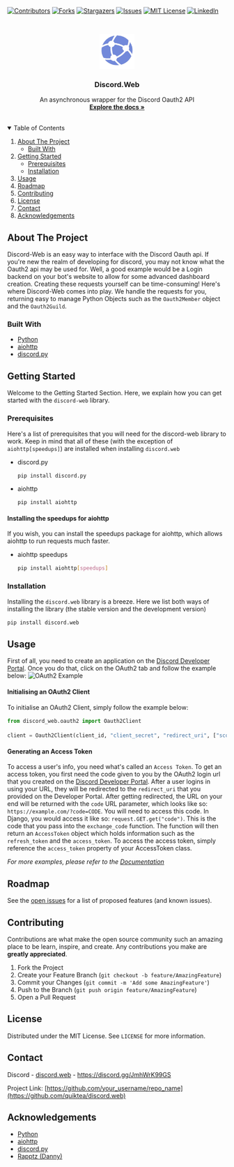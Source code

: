 <!--
*** Thanks for checking out the discord.web. If you have a suggestion
*** that would make this better, please fork the repo and create a pull request
*** or simply open an issue with the tag "enhancement".
*** Thanks again! Now go create something AMAZING! :D
-->



<!-- PROJECT SHIELDS -->
<!--
*** I'm using markdown "reference style" links for readability.
*** Reference links are enclosed in brackets [ ] instead of parentheses ( ).
*** See the bottom of this document for the declaration of the reference variables
*** for contributors-url, forks-url, etc. This is an optional, concise syntax you may use.
*** https://www.markdownguide.org/basic-syntax/#reference-style-links
-->
[![Contributors][contributors-shield]][contributors-url]
[![Forks][forks-shield]][forks-url]
[![Stargazers][stars-shield]][stars-url]
[![Issues][issues-shield]][issues-url]
[![MIT License][license-shield]][license-url]
[![LinkedIn][linkedin-shield]][linkedin-url]



<!-- PROJECT LOGO -->
<br />
<p align="center">
  <a href="#">
    <img src=".github/logo.png" alt="Logo" width="80" height="80">
  </a>

  <h3 align="center">Discord.Web</h3>

  <p align="center">
    An asynchronous wrapper for the Discord Oauth2 API
    <br />
    <a href="#"><strong>Explore the docs »</strong></a>
    <br />
    <br />
  </p>
</p>



<!-- TABLE OF CONTENTS -->
<details open="open">
  <summary>Table of Contents</summary>
  <ol>
    <li>
      <a href="#about-the-project">About The Project</a>
      <ul>
        <li><a href="#built-with">Built With</a></li>
      </ul>
    </li>
    <li>
      <a href="#getting-started">Getting Started</a>
      <ul>
        <li><a href="#prerequisites">Prerequisites</a></li>
        <li><a href="#installation">Installation</a></li>
      </ul>
    </li>
    <li><a href="#usage">Usage</a></li>
    <li><a href="#roadmap">Roadmap</a></li>
    <li><a href="#contributing">Contributing</a></li>
    <li><a href="#license">License</a></li>
    <li><a href="#contact">Contact</a></li>
    <li><a href="#acknowledgements">Acknowledgements</a></li>
  </ol>
</details>



<!-- ABOUT THE PROJECT -->
## About The Project

Discord-Web is an easy way to interface with the Discord Oauth api. If you're new the realm of developing for discord, you may not know what the Oauth2 api may be used for. Well, a good example would be a Login backend on your bot's website to allow for some advanced dashboard creation. Creating these requests yourself can be time-consuming! Here's where Discord-Web comes into play. We handle the requests for you, returning easy to manage Python Objects such as the `Oauth2Member` object and the `Oauth2Guild`. 

### Built With

* [Python](https://python.org)
* [aiohttp](https://docs.aiohttp.org/en/stable/)
* [discord.py](https://discordpy.readthedocs.io/en/stable/)



<!-- GETTING STARTED -->
## Getting Started

Welcome to the Getting Started Section. Here, we explain how you can get started with the `discord-web` library.

### Prerequisites

Here's a list of prerequisites that you will need for the discord-web library to work. Keep in mind that all of these (with the exception of `aiohttp[speedups]`) are installed when installing `discord.web`
* discord.py
  ```sh
  pip install discord.py
  ```
* aiohttp
  ```sh
  pip install aiohttp
  ```
#### Installing the speedups for aiohttp
If you wish, you can install the speedups package for aiohttp, which allows aiohttp to run requests much faster.
* aiohttp speedups
  ```sh
  pip install aiohttp[speedups]
  ```


### Installation

Installing the `discord.web` library is a breeze. Here we list both ways of installing the library (the stable version and the development version)
  ```sh
  pip install discord.web
  ```



<!-- USAGE EXAMPLES -->
## Usage

First of all, you need to create an application on the [Discord Developer Portal](https://discord.com/developers). Once you do that, click on the OAuth2 tab and follow the example below:
![OAuth2 Example](https://media.discordapp.net/attachments/773312837623218247/832320134416826398/unknown.png?width=1176&height=676)

#### Initialising an OAuth2 Client
To initialise an OAuth2 Client, simply follow the example below:
```py
from discord_web.oauth2 import Oauth2Client

client = Oauth2Client(client_id, "client_secret", "redirect_uri", ["scope1", "scope2"])
```
#### Generating an Access Token
To access a user's info, you need what's called an `Access Token`. To get an access token, you first need the code given to you by the OAuth2 login url that you created on the [Discord Developer Portal](https://discord.com/developers). After a user logins in using your URL, they will be redirected to the `redirect_uri` that you provided on the Developer Portal. After getting redirected, the URL on your end will be returned with the `code` URL parameter, which looks like so: `https://example.com/?code=CODE`. You will need to access this code. In Django, you would access it like so: `request.GET.get("code")`. This is the code that you pass into the `exchange_code` function. The function will then return an `AccessToken` object which holds information such as the `refresh_token` and the `access_token`. To access the access token, simply reference the `access_token` property of your AccessToken class.

_For more examples, please refer to the [Documentation](https://example.com)_



<!-- ROADMAP -->
## Roadmap

See the [open issues](https://github.com/quiktea/discord.web/issues) for a list of proposed features (and known issues).



<!-- CONTRIBUTING -->
## Contributing

Contributions are what make the open source community such an amazing place to be learn, inspire, and create. Any contributions you make are **greatly appreciated**.

1. Fork the Project
2. Create your Feature Branch (`git checkout -b feature/AmazingFeature`)
3. Commit your Changes (`git commit -m 'Add some AmazingFeature'`)
4. Push to the Branch (`git push origin feature/AmazingFeature`)
5. Open a Pull Request



<!-- LICENSE -->
## License

Distributed under the MIT License. See `LICENSE` for more information.



<!-- CONTACT -->
## Contact

Discord - [discord.web](https://discord.gg/JmhWrK99GS) - https://discord.gg/JmhWrK99GS

Project Link: [https://github.com/your_username/repo_name](https://github.com/quiktea/discord.web)



<!-- ACKNOWLEDGEMENTS -->
## Acknowledgements
* [Python](https://python.org)
* [aiohttp](https://docs.aiohttp.org/en/stable/)
* [discord.py](https://discordpy.readthedocs.io/en/stable/)
* [Rapptz (Danny)](https://github.com/rapptz)





<!-- MARKDOWN LINKS & IMAGES -->
<!-- https://www.markdownguide.org/basic-syntax/#reference-style-links -->
[contributors-shield]: https://img.shields.io/github/contributors/quiktea/discord.web?style=for-the-badge
[contributors-url]: https://github.com/quiktea/discord.web/graphs/contributors
[forks-shield]: https://img.shields.io/github/forks/quiktea/discord.web.svg?style=for-the-badge
[forks-url]: https://github.com/quiktea/discord.web/network/members
[stars-shield]: https://img.shields.io/github/stars/quiktea/discord.web.svg?style=for-the-badge
[stars-url]: https://github.com/quiktea/discord.web/stargazers
[issues-shield]: https://img.shields.io/github/issues/quiktea/discord.web.svg?style=for-the-badge
[issues-url]: https://github.com/quiktea/discord.web/issues
[license-shield]: https://img.shields.io/github/license/quiktea/discord.web.svg?style=for-the-badge
[license-url]: https://github.com/quiktea/discord.web/blob/master/LICENSE.txt
[linkedin-shield]: https://img.shields.io/badge/-LinkedIn-black.svg?style=for-the-badge&logo=linkedin&colorB=555
[linkedin-url]: https://linkedin.com/in/quiktea
[product-screenshot]: .github/screenshot.png
